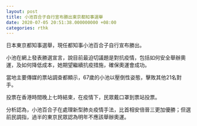 ```yaml
---
layout: post
title: 小池百合子自行宣布勝出東京都知事選舉
date: 2020-07-05 20:51:38.000000000 +08:00
categories: rthk
---
```


日本東京都知事選舉，現任都知事小池百合子自行宣布勝出。

小池在網上發表勝選宣言，說目前最迫切議題是對抗疫情，包括如何安全舉辦奧運，及如何降低成本，她期望繼續抗疫措施，確保奧運會成功。

當地主要傳媒的票站調查都顯示，67歲的小池以壓倒性姿態，擊敗其他21名對手。

投票在香港時間晚上七時結束，在疫情下，民眾戴口罩到票站投票。

分析認為，小池百合子在處理新型肺炎疫情手法，比首相安倍晉三更加優勝；但選前民調指，過半的東京民眾認為明年不應該舉辦奧運。
